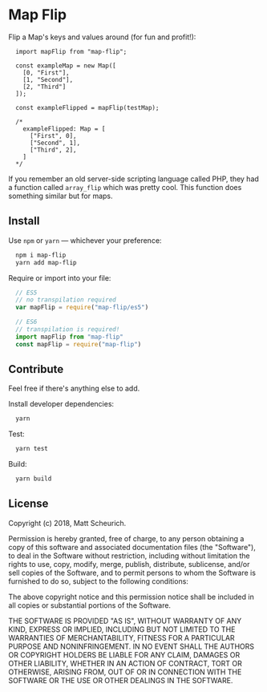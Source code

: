 # Map Flip

Flip a Map's keys and values around (for fun and profit!):

```
  import mapFlip from "map-flip";

  const exampleMap = new Map([
    [0, "First"],
    [1, "Second"],
    [2, "Third"]
  ]);

  const exampleFlipped = mapFlip(testMap);

  /*
    exampleFlipped: Map = [
      ["First", 0],
      ["Second", 1],
      ["Third", 2],
    ]
  */
```

If you remember an old server-side scripting language called PHP, they had a function called `array_flip` which
was pretty cool. This function does something similar but for maps.

## Install

Use `npm` or `yarn` — whichever your preference:
```sh
  npm i map-flip
  yarn add map-flip
```

Require or import into your file:
```javascript
  // ES5
  // no transpilation required
  var mapFlip = require("map-flip/es5")

  // ES6
  // transpilation is required!
  import mapFlip from "map-flip"
  const mapFlip = require("map-flip")
```

## Contribute

Feel free if there's anything else to add.

Install developer dependencies:
```sh
  yarn
```

Test:
```sh
  yarn test
```

Build:
```sh
  yarn build
```

## License

Copyright (c) 2018, Matt Scheurich.

Permission is hereby granted, free of charge, to any person obtaining a copy of this software and associated documentation files (the "Software"), to deal in the Software without restriction, including without limitation the rights to use, copy, modify, merge, publish, distribute, sublicense, and/or sell copies of the Software, and to permit persons to whom the Software is furnished to do so, subject to the following conditions:

The above copyright notice and this permission notice shall be included in all copies or substantial portions of the Software.

THE SOFTWARE IS PROVIDED "AS IS", WITHOUT WARRANTY OF ANY KIND, EXPRESS OR IMPLIED, INCLUDING BUT NOT LIMITED TO THE WARRANTIES OF MERCHANTABILITY, FITNESS FOR A PARTICULAR PURPOSE AND NONINFRINGEMENT. IN NO EVENT SHALL THE AUTHORS OR COPYRIGHT HOLDERS BE LIABLE FOR ANY CLAIM, DAMAGES OR OTHER LIABILITY, WHETHER IN AN ACTION OF CONTRACT, TORT OR OTHERWISE, ARISING FROM, OUT OF OR IN CONNECTION WITH THE SOFTWARE OR THE USE OR OTHER DEALINGS IN THE SOFTWARE.